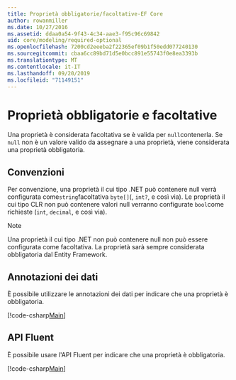 ```yaml
---
title: Proprietà obbligatorie/facoltative-EF Core
author: rowanmiller
ms.date: 10/27/2016
ms.assetid: ddaa0a54-9f43-4c34-aae3-f95c96c69842
uid: core/modeling/required-optional
ms.openlocfilehash: 7200cd2eeeba2f22365ef09b1f50edd077240130
ms.sourcegitcommit: cbaa6cc89bd71d5e0bcc891e55743f0e8ea3393b
ms.translationtype: MT
ms.contentlocale: it-IT
ms.lasthandoff: 09/20/2019
ms.locfileid: "71149151"
---
```

# <a name="required-and-optional-properties"></a>Proprietà obbligatorie e facoltative

Una proprietà è considerata facoltativa se è valida per `null`contenerla. Se `null` non è un valore valido da assegnare a una proprietà, viene considerata una proprietà obbligatoria.

## <a name="conventions"></a>Convenzioni

Per convenzione, una proprietà il cui tipo .NET può contenere null verrà configurata come`string`facoltativa `byte[]`(, `int?`, e così via). Le proprietà il cui tipo CLR non può contenere valori null verranno configurate `bool`come richieste (`int`, `decimal`, e così via).

> [!NOTE]  
> Una proprietà il cui tipo .NET non può contenere null non può essere configurata come facoltativa. La proprietà sarà sempre considerata obbligatoria dal Entity Framework.

## <a name="data-annotations"></a>Annotazioni dei dati

È possibile utilizzare le annotazioni dei dati per indicare che una proprietà è obbligatoria.

[!code-csharp[Main](../../../samples/core/Modeling/DataAnnotations/Samples/Required.cs?highlight=14)]

## <a name="fluent-api"></a>API Fluent

È possibile usare l'API Fluent per indicare che una proprietà è obbligatoria.

[!code-csharp[Main](../../../samples/core/Modeling/FluentAPI/Samples/Required.cs?highlight=11-13)]


